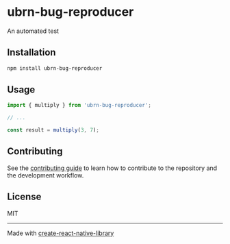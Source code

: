 # ubrn-bug-reproducer

An automated test

## Installation

```sh
npm install ubrn-bug-reproducer
```

## Usage


```js
import { multiply } from 'ubrn-bug-reproducer';

// ...

const result = multiply(3, 7);
```


## Contributing

See the [contributing guide](CONTRIBUTING.md) to learn how to contribute to the repository and the development workflow.

## License

MIT

---

Made with [create-react-native-library](https://github.com/callstack/react-native-builder-bob)

